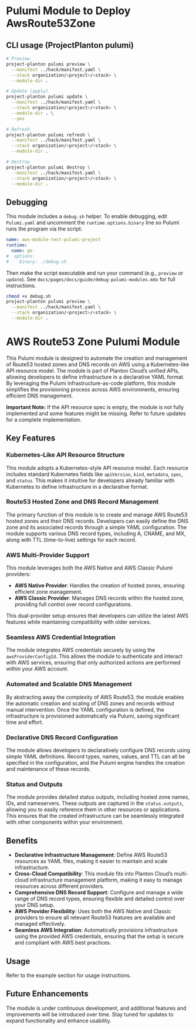 # Pulumi Module to Deploy AwsRoute53Zone

## CLI usage (ProjectPlanton pulumi)

```bash
# Preview
project-planton pulumi preview \
  --manifest ../hack/manifest.yaml \
  --stack organization/<project>/<stack> \
  --module-dir .

# Update (apply)
project-planton pulumi update \
  --manifest ../hack/manifest.yaml \
  --stack organization/<project>/<stack> \
  --module-dir . \
  --yes

# Refresh
project-planton pulumi refresh \
  --manifest ../hack/manifest.yaml \
  --stack organization/<project>/<stack> \
  --module-dir .

# Destroy
project-planton pulumi destroy \
  --manifest ../hack/manifest.yaml \
  --stack organization/<project>/<stack> \
  --module-dir .
```

## Debugging

This module includes a `debug.sh` helper. To enable debugging, edit `Pulumi.yaml` and uncomment the `runtime.options.binary` line so Pulumi runs the program via the script:

```yaml
name: aws-module-test-pulumi-project
runtime:
  name: go
#  options:
#    binary: ./debug.sh
```

Then make the script executable and run your command (e.g., `preview` or `update`). See `docs/pages/docs/guide/debug-pulumi-modules.mdx` for full instructions.

```bash
chmod +x debug.sh
project-planton pulumi preview \
  --manifest ../hack/manifest.yaml \
  --stack organization/<project>/<stack> \
  --module-dir .
```

# AWS Route53 Zone Pulumi Module

This Pulumi module is designed to automate the creation and management of Route53 hosted zones and DNS records on AWS using a Kubernetes-like API resource model. The module is part of Planton Cloud’s unified APIs, allowing developers to define infrastructure in a declarative YAML format. By leveraging the Pulumi infrastructure-as-code platform, this module simplifies the provisioning process across AWS environments, ensuring efficient DNS management.

**Important Note:** If the API resource spec is empty, the module is not fully implemented and some features might be missing. Refer to future updates for a complete implementation.

## Key Features

### Kubernetes-Like API Resource Structure
This module adopts a Kubernetes-style API resource model. Each resource includes standard Kubernetes fields like `apiVersion`, `kind`, `metadata`, `spec`, and `status`. This makes it intuitive for developers already familiar with Kubernetes to define infrastructure in a declarative format. 

### Route53 Hosted Zone and DNS Record Management
The primary function of this module is to create and manage AWS Route53 hosted zones and their DNS records. Developers can easily define the DNS zone and its associated records through a simple YAML configuration. The module supports various DNS record types, including A, CNAME, and MX, along with TTL (time-to-live) settings for each record.

### AWS Multi-Provider Support
This module leverages both the AWS Native and AWS Classic Pulumi providers:
- **AWS Native Provider**: Handles the creation of hosted zones, ensuring efficient zone management.
- **AWS Classic Provider**: Manages DNS records within the hosted zone, providing full control over record configurations.

This dual-provider setup ensures that developers can utilize the latest AWS features while maintaining compatibility with older services.

### Seamless AWS Credential Integration
The module integrates AWS credentials securely by using the `awsProviderConfigId`. This allows the module to authenticate and interact with AWS services, ensuring that only authorized actions are performed within your AWS account.

### Automated and Scalable DNS Management
By abstracting away the complexity of AWS Route53, the module enables the automatic creation and scaling of DNS zones and records without manual intervention. Once the YAML configuration is defined, the infrastructure is provisioned automatically via Pulumi, saving significant time and effort.

### Declarative DNS Record Configuration
The module allows developers to declaratively configure DNS records using simple YAML definitions. Record types, names, values, and TTL can all be specified in the configuration, and the Pulumi engine handles the creation and maintenance of these records.

### Status and Outputs
The module provides detailed status outputs, including hosted zone names, IDs, and nameservers. These outputs are captured in the `status.outputs`, allowing you to easily reference them in other resources or applications. This ensures that the created infrastructure can be seamlessly integrated with other components within your environment.

## Benefits

- **Declarative Infrastructure Management**: Define AWS Route53 resources as YAML files, making it easier to maintain and scale infrastructure.
- **Cross-Cloud Compatibility**: This module fits into Planton Cloud’s multi-cloud infrastructure management platform, making it easy to manage resources across different providers.
- **Comprehensive DNS Record Support**: Configure and manage a wide range of DNS record types, ensuring flexible and detailed control over your DNS setup.
- **AWS Provider Flexibility**: Uses both the AWS Native and Classic providers to ensure all relevant Route53 features are available and managed effectively.
- **Seamless AWS Integration**: Automatically provisions infrastructure using the provided AWS credentials, ensuring that the setup is secure and compliant with AWS best practices.

## Usage

Refer to the example section for usage instructions.

## Future Enhancements

The module is under continuous development, and additional features and improvements will be introduced over time. Stay tuned for updates to expand functionality and enhance usability.
